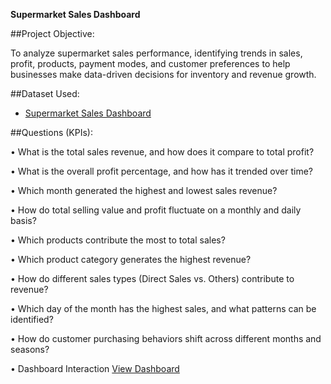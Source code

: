 **Supermarket Sales Dashboard**

##Project Objective:

To analyze supermarket sales performance, identifying trends in sales, profit, products, payment modes, and customer preferences to help businesses make data-driven decisions for inventory and revenue growth.

##Dataset Used:
- <a href = "https://github.com/AnjaliPrakashan/Data-Analysis-Supermarket-Dashboard/blob/main/Sales-Dashboard-practice-file.xlsx">Supermarket Sales Dashboard</a>

##Questions (KPIs):

•  What is the total sales revenue, and how does it compare to total profit? 

•  What is the overall profit percentage, and how has it trended over time? 

•  Which month generated the highest and lowest sales revenue? 

•  How do total selling value and profit fluctuate on a monthly and daily basis? 

•  Which products contribute the most to total sales? 

•  Which product category generates the highest revenue? 

•  How do different sales types (Direct Sales vs. Others) contribute to revenue? 

•  Which day of the month has the highest sales, and what patterns can be identified? 

•  How do customer purchasing behaviors shift across different months and seasons?

•  Dashboard Interaction <a href = "https://github.com/AnjaliPrakashan/Data-Analysis-Supermarket-Dashboard/blob/main/SupermarketSales_Dashboard.png"> View Dashboard</a>
